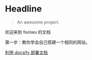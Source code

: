 # Headline

> An awesome project.

欢迎来到 foolwu 的文档

第一步：教你学会自己搭建一个相同的网站。

[利用 docsify 部署文档](https://foolwu.github.io/Blog/#/note/利用docsify部署文档)

